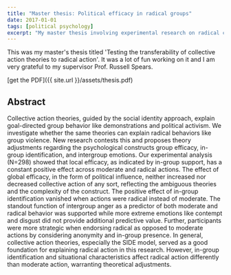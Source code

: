 ```yaml
---
title: "Master thesis: Political efficacy in radical groups"
date: 2017-01-01
tags: [political psychology]
excerpt: "My master thesis involving experimental research on radical collective behavior of political groups"
---
```


This was my master's thesis titled 'Testing the transferability of collective action theories to radical action'. 
It was a lot of fun working on it and I am very grateful to my supervisor Prof. Russell Spears.

[get the PDF]({{ site.url }}/assets/thesis.pdf)

## Abstract
Collective action theories, guided by the social identity approach, explain goal-directed group behavior like demonstrations and political activism. We investigate whether the same theories can explain radical behaviors like group violence. New research contests this and proposes theory adjustments regarding the psychological constructs group efficacy, in-group identification, and intergroup emotions. Our experimental analysis (N=298) showed that local efficacy, as indicated by in-group support, has a constant positive effect across moderate and radical actions. The effect of global efficacy, in the form of political influence, neither increased nor decreased collective action of any sort, reflecting the ambiguous theories and the complexity of the construct. The positive effect of in-group identification vanished when actions were radical instead of moderate. The standout function of intergroup anger as a predictor of both moderate and radical behavior was supported while more extreme emotions like contempt and disgust did not provide additional predictive value. Further, participants were more strategic when endorsing radical as opposed to moderate actions by considering anonymity and in-group presence. In general, collective action theories, especially the SIDE model, served as a good foundation for explaining radical action in this research. However, in-group identification and situational characteristics affect radical action differently than moderate action, warranting theoretical adjustments.

